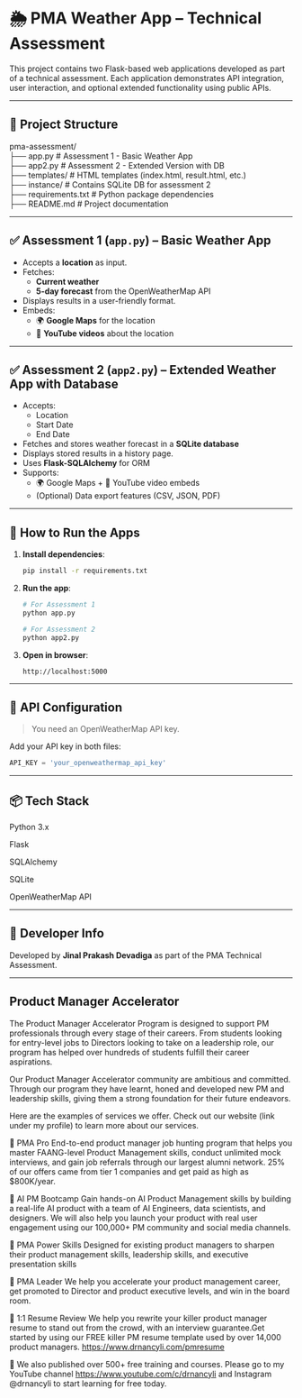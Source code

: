 # 🌦️ PMA Weather App – Technical Assessment

This project contains two Flask-based web applications developed as part of a technical assessment. Each application demonstrates API integration, user interaction, and optional extended functionality using public APIs.

---

## 📁 Project Structure

pma-assessment/<br>
├── app.py # Assessment 1 - Basic Weather App<br>
├── app2.py # Assessment 2 - Extended Version with DB<br>
├── templates/ # HTML templates (index.html, result.html, etc.)<br>
├── instance/ # Contains SQLite DB for assessment 2<br>
├── requirements.txt # Python package dependencies<br>
├── README.md # Project documentation<br>


---

## ✅ Assessment 1 (`app.py`) – Basic Weather App

- Accepts a **location** as input.
- Fetches:
  - **Current weather**
  - **5-day forecast** from the OpenWeatherMap API
- Displays results in a user-friendly format.
- Embeds:
  - 🌍 **Google Maps** for the location
  - 🎥 **YouTube videos** about the location

---

## ✅ Assessment 2 (`app2.py`) – Extended Weather App with Database

- Accepts:
  - Location
  - Start Date
  - End Date
- Fetches and stores weather forecast in a **SQLite database**
- Displays stored results in a history page.
- Uses **Flask-SQLAlchemy** for ORM
- Supports:
  - 🌍 Google Maps + 🎥 YouTube video embeds
  - (Optional) Data export features (CSV, JSON, PDF)

---

## 🔧 How to Run the Apps

1. **Install dependencies**:
    ```bash
    pip install -r requirements.txt
    ```

2. **Run the app**:
    ```bash
    # For Assessment 1
    python app.py

    # For Assessment 2
    python app2.py
    ```

3. **Open in browser**:
    ```
    http://localhost:5000
    ```

---

## 🔑 API Configuration

> You need an OpenWeatherMap API key.

Add your API key in both files:
```python
API_KEY = 'your_openweathermap_api_key'
```

---

## 📦 Tech Stack
Python 3.x

Flask

SQLAlchemy

SQLite

OpenWeatherMap API

---

## 👤 Developer Info

Developed by **Jinal Prakash Devadiga** as part of the PMA Technical Assessment.

---
## Product Manager Accelerator
The Product Manager Accelerator Program is designed to support PM professionals through every stage of their careers. From students looking for entry-level jobs to Directors looking to take on a leadership role, our program has helped over hundreds of students fulfill their career aspirations.

Our Product Manager Accelerator community are ambitious and committed. Through our program they have learnt, honed and developed new PM and leadership skills, giving them a strong foundation for their future endeavors.

Here are the examples of services we offer. Check out our website (link under my profile) to learn more about our services.

🚀 PMA Pro
End-to-end product manager job hunting program that helps you master FAANG-level Product Management skills, conduct unlimited mock interviews, and gain job referrals through our largest alumni network. 25% of our offers came from tier 1 companies and get paid as high as $800K/year. 

🚀 AI PM Bootcamp
Gain hands-on AI Product Management skills by building a real-life AI product with a team of AI Engineers, data scientists, and designers. We will also help you launch your product with real user engagement using our 100,000+ PM community and social media channels. 

🚀 PMA Power Skills
Designed for existing product managers to sharpen their product management skills, leadership skills, and executive presentation skills

🚀 PMA Leader
We help you accelerate your product management career, get promoted to Director and product executive levels, and win in the board room. 

🚀 1:1 Resume Review
We help you rewrite your killer product manager resume to stand out from the crowd, with an interview guarantee.Get started by using our FREE killer PM resume template used by over 14,000 product managers. https://www.drnancyli.com/pmresume

🚀 We also published over 500+ free training and courses. Please go to my YouTube channel https://www.youtube.com/c/drnancyli and Instagram @drnancyli to start learning for free today.